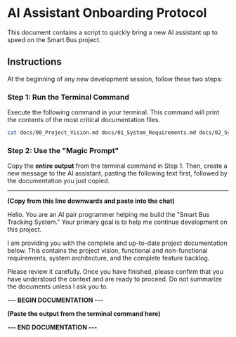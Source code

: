 # AI Assistant Onboarding Protocol

This document contains a script to quickly bring a new AI assistant up to speed on the Smart Bus project.

## Instructions

At the beginning of any new development session, follow these two steps:

### Step 1: Run the Terminal Command

Execute the following command in your terminal. This command will print the contents of the most critical documentation files.

```bash
cat docs/00_Project_Vision.md docs/01_System_Requirements.md docs/02_System_Architecture.md docs/05_Feature_Backlog_and_User_Stories.md docs/06_PWA_Reliability_Pledge.md
```

### Step 2: Use the "Magic Prompt"

Copy the **entire output** from the terminal command in Step 1. Then, create a new message to the AI assistant, pasting the following text first, followed by the documentation you just copied.

---

**(Copy from this line downwards and paste into the chat)**

Hello. You are an AI pair programmer helping me build the "Smart Bus Tracking System." Your primary goal is to help me continue development on this project.

I am providing you with the complete and up-to-date project documentation below. This contains the project vision, functional and non-functional requirements, system architecture, and the complete feature backlog.

Please review it carefully. Once you have finished, please confirm that you have understood the context and are ready to proceed. Do not summarize the documents unless I ask you to.

**--- BEGIN DOCUMENTATION ---**

**(Paste the output from the terminal command here)**

**--- END DOCUMENTATION ---** 